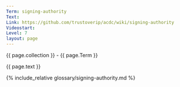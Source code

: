 ```yaml
---
Term: signing-authority
Text: 
Link: https://github.com/trustoverip/acdc/wiki/signing-authority
Videostart: 
Level: 7
layout: page
---
```


{{ page.collection }} - {{ page.Term }}

   {{ page.text }}

{% include_relative glossary/signing-authority.md %}
